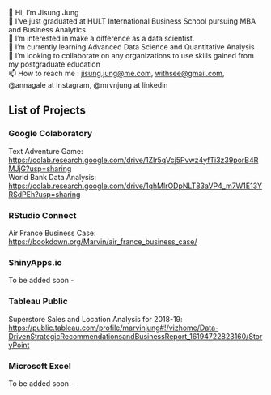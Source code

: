 👋 Hi, I’m Jisung Jung <br>
🏫 I've just graduated at HULT International Business School pursuing MBA and Business Analytics <br>
👀 I’m interested in make a difference as a data scientist. <br>
🌱 I’m currently learning Advanced Data Science and Quantitative Analysis <br>
💞️ I’m looking to collaborate on any organizations to use skills gained from my postgraduate education <br>
📫 How to reach me : jisung.jung@me.com, withsee@gmail.com, @annagale at Instagram, @mrvnjung at linkedin <br>

## List of Projects <br>
### Google Colaboratory <br>
  Text Adventure Game: https://colab.research.google.com/drive/1Zlr5qVcj5Pvwz4yfTi3z39porB4RMJjG?usp=sharing <br>
  World Bank Data Analysis: https://colab.research.google.com/drive/1qhMlrODpNLT83aVP4_m7W1E13YRSdPEh?usp=sharing <br>  

### RStudio Connect <br>
  Air France Business Case: https://bookdown.org/Marvin/air_france_business_case/ <br>

### ShinyApps.io <br>
  To be added soon - <br>

### Tableau Public <br>
  Superstore Sales and Location Analysis for 2018-19: https://public.tableau.com/profile/marvinjung#!/vizhome/Data-DrivenStrategicRecommendationsandBusinessReport_16194722823160/StoryPoint <br>

### Microsoft Excel <br>
  To be added soon - <br>

 
